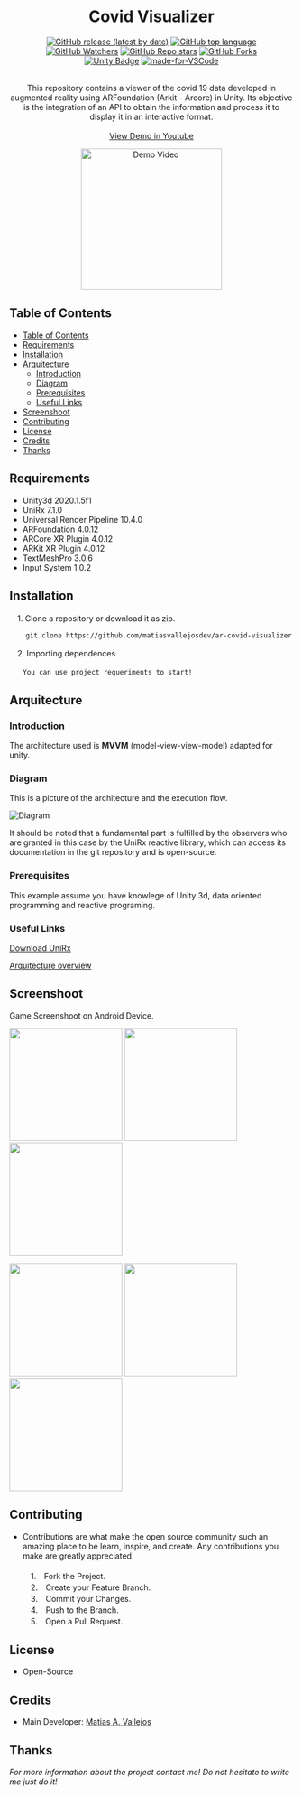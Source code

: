 <h1 align="center"> Covid Visualizer </h1>
  
  <div align="center">

  [![GitHub release (latest by date)](https://img.shields.io/github/v/release/matiasvallejosdev/AR-Covid-Visualizer?color=4cc51e)](https://github.com/matiasvallejosdev/AR-Covid-Interactive)
  [![GitHub top language](https://img.shields.io/github/languages/top/matiasvallejosdev/AR-Covid-Visualizer?color=1081c2)](https://github.com/matiasvallejosdev/AR-Covid-Interactive/search?l=c%23)
  [![GitHub Watchers](https://img.shields.io/github/watchers/matiasvallejosdev/AR-Covid-Visualizer?color=4cc51e)](https://github.com/matiasvallejosdev/AR-Covid-Interactive/watchers)
  [![GitHub Repo stars](https://img.shields.io/github/stars/matiasvallejosdev/AR-Covid-Visualizer?color=4cc51e)](https://github.com/matiasvallejosdev/AR-Covid-Interactive/stargazers)
  [![GitHub Forks](https://img.shields.io/github/forks/matiasvallejosdev/AR-Covid-Visualizer?color=4cc51e)](https://github.com/matiasvallejosdev/AR-Covid-Interactive/network/members)
  <br />
  [![Unity Badge](http://img.shields.io/badge/-Unity3D_2020.3.5f1-000?logo=unity&link=https://unity.com/)](https://unity.com/)
  [![made-for-VSCode](https://img.shields.io/badge/Made%20for-VSCode-1f425f.svg)](https://code.visualstudio.com/)

  </div>
  
  <p align="center"> <br />
This repository contains a viewer of the covid 19 data developed in augmented reality using ARFoundation (Arkit - Arcore) in Unity. Its objective is the integration of an API to obtain the information and process it to display it in an interactive format. <br /><br />
    <a href="https://youtu.be/Q-14FaPrD-A" target="_blank">View Demo in Youtube</a> <br />
      <p align="center">
      <a href="https://youtu.be/BuaH3zmLtNs" rel="nofollow">
      <img src="https://github.com/matiasvallejosdev/ar-covid-visualizer/blob/main/Project.Docs/Images/Gif%20(1).gif?raw=true" alt="Demo Video" width="250">
    </a>
  </p>
    
  </p>
</p>

## Table of Contents

- [Table of Contents](#table-of-contents)
- [Requirements](#requirements)
- [Installation](#installation)
- [Arquitecture](#arquitecture)
  - [Introduction](#introduction)
  - [Diagram](#diagram)
  - [Prerequisites](#prerequisites)
  - [Useful Links](#useful-links)
- [Screenshoot](#screenshoot)
- [Contributing](#contributing)
- [License](#license)
- [Credits](#credits)
- [Thanks](#thanks)
  
## Requirements

* Unity3d 2020.1.5f1
* UniRx 7.1.0
* Universal Render Pipeline 10.4.0
* ARFoundation 4.0.12
* ARCore XR Plugin 4.0.12
* ARKit XR Plugin 4.0.12
* TextMeshPro 3.0.6
* Input System 1.0.2
  
## Installation
　1. Clone a repository or download it as zip.
```
    git clone https://github.com/matiasvallejosdev/ar-covid-visualizer
```
　2. Importing dependences<br />
```
　　You can use project requeriments to start!
```

## Arquitecture
### Introduction 
The architecture used is **MVVM** (model-view-view-model) adapted for unity.
### Diagram
This is a picture of the architecture and the execution flow.

![Diagram](https://github.com/matiasvallejosdev/ar-covid-visualizer/blob/main/Project.Docs/Images/ArquitectureDiagram.jpg?raw=true)

It should be noted that a fundamental part is fulfilled by the observers who are granted in this case by the UniRx reactive library, which can access its documentation in the git repository and is open-source.
### Prerequisites

This example assume you have knowlege of Unity 3d, data oriented programming and reactive programing.

### Useful Links

[Download UniRx](https://assetstore.unity.com/packages/tools/integration/unirx-reactive-extensions-for-unity-17276)

[Arquitecture overview](https://www.youtube.com/watch?v=nvPjmSseOdY&ab_channel=Etermax)

## Screenshoot
Game Screenshoot on Android Device.
<p>
  <p>
    <a rel="nofollow">
    <img src="https://github.com/matiasvallejosdev/ar-covid-visualizer/blob/main/Project.Docs/Images/Screenshoot%20(1).png?raw=true" width="200">
    </a>
    <a rel="nofollow">
    <img src="https://github.com/matiasvallejosdev/ar-covid-visualizer/blob/main/Project.Docs/Images/Screenshoot%20(2).png?raw=true" width="200">
    </a>
    <a rel="nofollow">
    <img src="https://github.com/matiasvallejosdev/ar-covid-visualizer/blob/main/Project.Docs/Images/Screenshoot%20(3).png?raw=true" width="200">
    </a>
  </p>
  <p>
    <a rel="nofollow">
    <img src="https://github.com/matiasvallejosdev/ar-covid-visualizer/blob/main/Project.Docs/Images/Screenshoot%20(4).png?raw=true" width="200">
    </a>
    <a rel="nofollow">
    <img src="https://github.com/matiasvallejosdev/ar-covid-visualizer/blob/main/Project.Docs/Images/Screenshoot%20(5).png?raw=true" width="200">
    </a>
    <a rel="nofollow">
    <img src="https://github.com/matiasvallejosdev/ar-covid-visualizer/blob/main/Project.Docs/Images/Screenshoot%20(6).png?raw=true" width="200">
    </a>
  </p>

## Contributing

* Contributions are what make the open source community such an amazing place to be learn, inspire, and create. Any contributions you make are greatly appreciated. <br /><br />
　1.　Fork the Project. <br />
　2.　Create your Feature Branch. <br />
　3.　Commit your Changes. <br />
　4.　Push to the Branch. <br />
　5.　Open a Pull Request. <br />

## License
* Open-Source

## Credits

- Main Developer: [Matias A. Vallejos](https://www.linkedin.com/in/matiasvallejos/)

## Thanks

_For more information about the project contact me! Do not hesitate to write me just do it!_